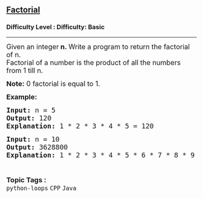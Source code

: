 <h2><a href="https://www.geeksforgeeks.org/problems/factorial-1598335080/1?page=3&category=Java&difficulty=Basic&sortBy=submissions">Factorial</a></h2><h3>Difficulty Level : Difficulty: Basic</h3><hr><div class="problems_problem_content__Xm_eO"><p><span style="font-size: 18px;">Given an integer<strong>&nbsp;n</strong><strong>.&nbsp;</strong>Write a program to return the factorial of n.<br></span><span style="font-size: 18px;">Factorial of a number is the product of all the numbers from 1 till n.</span></p>
<p><span style="font-size: 18px;"><strong>Note:</strong> 0 factorial is equal to 1.</span></p>
<p><span style="font-size: 18px;"><strong>Example:</strong></span></p>
<pre><span style="font-size: 18px;"><strong>Input: </strong>n = 5
<strong>Output: </strong>120
<strong>Explanation: </strong>1 * 2 * 3 * 4 * 5 = 120</span></pre>
<pre><span style="font-size: 18px;"><strong>Input: </strong>n = 10
<strong>Output: </strong>3628800
<strong>Explanation: </strong>1 * 2 * 3 * 4 * 5 * 6 * 7 * 8 * 9 * 10 = 3628800</span></pre></div><br><p><span style=font-size:18px><strong>Topic Tags : </strong><br><code>python-loops</code>&nbsp;<code>CPP</code>&nbsp;<code>Java</code>&nbsp;
